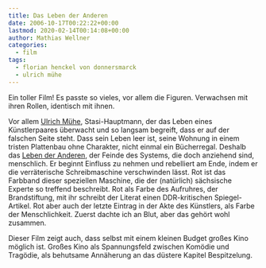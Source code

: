 ```yaml
---
title: Das Leben der Anderen
date: 2006-10-17T00:22:22+00:00
lastmod: 2020-02-14T00:14:08+00:00
author: Mathias Wellner
categories:
  - film
tags:
  - florian henckel von donnersmarck
  - ulrich mühe
---
```

Ein toller Film! Es passte so vieles, vor allem die Figuren. Verwachsen mit ihren Rollen, identisch mit ihnen. 
<!--more-->

Vor allem [Ulrich Mühe](https://de.wikipedia.org/wiki/Ulrich_M%C3%BChe), Stasi-Hauptmann, der das Leben eines Künstlerpaares überwacht und so langsam begreift, dass er auf der falschen Seite steht. Dass sein Leben leer ist, seine Wohnung in einem tristen Plattenbau ohne Charakter, nicht einmal ein Bücherregal. Deshalb das [Leben der Anderen](https://de.wikipedia.org/wiki/Das_Leben_der_Anderen), der Feinde des Systems, die doch anziehend sind, menschlich. Er beginnt Einfluss zu nehmen und rebelliert am Ende, indem er die verräterische Schreibmaschine verschwinden lässt. Rot ist das Farbband dieser speziellen Maschine, die der (natürlich) sächsische Experte so treffend beschreibt. Rot als Farbe des Aufruhres, der Brandstiftung, mit ihr schreibt der Literat einen DDR-kritischen Spiegel-Artikel. Rot aber auch der letzte Eintrag in der Akte des Künstlers, als Farbe der Menschlichkeit. Zuerst dachte ich an Blut, aber das gehört wohl zusammen. 

Dieser Film zeigt auch, dass selbst mit einem kleinen Budget großes Kino möglich ist. Großes Kino als Spannungsfeld zwischen Komödie und Tragödie, als behutsame Annäherung an das düstere Kapitel Bespitzelung.